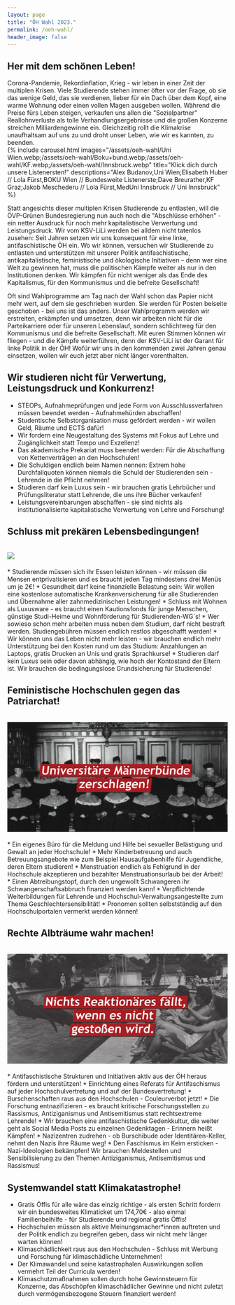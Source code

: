 ```yaml
---
layout: page
title: "ÖH Wahl 2023."
permalink: /oeh-wahl/
header_image: false
---
```


## Her mit dem schönen Leben!

Corona-Pandemie, Rekordinflation, Krieg - wir leben in einer Zeit der multiplen Krisen. Viele Studierende stehen immer öfter vor der Frage, ob sie das wenige Geld, das sie verdienen, lieber für ein Dach über dem Kopf, eine warme Wohnung oder einen vollen Magen ausgeben wollen. Während die Preise fürs Leben steigen, verkaufen uns allen die "Sozialpartner" Reallohnverluste als tolle Verhandlungsergebnisse und die großen Konzerne streichen Milliardengewinne ein. Gleichzeitig rollt die Klimakrise unaufhaltsam auf uns zu und droht unser Leben, wie wir es kannten, zu beenden.
<br>
{% include carousel.html images="/assets/oeh-wahl/Uni Wien.webp;/assets/oeh-wahl/Boku+bund.webp;/assets/oeh-wahl/KF.webp;/assets/oeh-wahl/Innsbruck.webp" title="Klick dich durch unsere Listenersten!" descriptions="Alex Budanov,Uni Wien;Elisabeth Huber // Lola Fürst,BOKU Wien // Bundesweite Listenerste;Dave Breurather,KF Graz;Jakob Meschederu // Lola Fürst,MedUni Innsbruck // Uni Innsbruck" %}

Statt angesichts dieser multiplen Krisen Studierende zu entlasten, will die ÖVP-Grünen Bundesregierung nun auch noch die "Abschlüsse erhöhen" - ein netter Ausdruck für noch mehr kapitalistische Verwertung und Leistungsdruck. Wir vom KSV-LiLi werden bei alldem nicht tatenlos zusehen: Seit Jahren setzen wir uns konsequent für eine linke, antifaschistische ÖH ein. Wo wir können, versuchen wir Studierende zu entlasten und unterstützen mit unserer Politik antifaschistische, antikapitalistische, feministische und ökologische Initiativen – denn wer eine Welt zu gewinnen hat, muss die politischen Kämpfe weiter als nur in den Institutionen denken. Wir kämpfen für nicht weniger als das Ende des Kapitalismus, für den Kommunismus und die befreite Gesellschaft!

Oft sind Wahlprogramme am Tag nach der Wahl schon das Papier nicht mehr wert, auf dem sie geschrieben wurden. Sie werden für Posten beiseite geschoben - bei uns ist das anders. Unser Wahlprogramm werden wir erstreiten, erkämpfen und umsetzen, denn wir arbeiten nicht für die Parteikarriere oder für unseren Lebenslauf, sondern schlichtweg für den Kommunismus und die befreite Gesellschaft. Mit euren Stimmen können wir fliegen - und die Kämpfe weiterführen, denn der KSV-LiLi ist der Garant für linke Politik in der ÖH! Wofür wir uns in den kommenden zwei Jahren genau einsetzen, wollen wir euch jetzt aber nicht länger vorenthalten.

## Wir studieren nicht für Verwertung, Leistungsdruck und Konkurrenz!

* STEOPs, Aufnahmeprüfungen und jede Form von Ausschlussverfahren müssen beendet werden - Aufnahmehürden abschaffen!
* Studentische Selbstorganisation muss gefördert werden - wir wollen Geld, Räume und ECTS dafür!
* Wir fordern eine Neugestaltung des Systems mit Fokus auf Lehre und Zugänglichkeit statt Tempo und Exzellenz!
* Das akademische Prekariat muss beendet werden: Für die Abschaffung von Kettenverträgen an den Hochschulen!
* Die Schuldigen endlich beim Namen nennen: Extrem hohe Durchfallquoten können niemals die Schuld der Studierenden sein - Lehrende in die Pflicht nehmen!
* Studieren darf kein Luxus sein - wir brauchen gratis Lehrbücher und Prüfungsliteratur statt Lehrende, die uns ihre Bücher verkaufen!
* Leistungsvereinbarungen abschaffen - sie sind nichts als institutionalisierte kapitalistische Verwertung von Lehre und Forschung!

## Schluss mit prekären Lebensbedingungen!
<br>
<img src="/assets/our-platform/Prekarität_final.webp" class="md-image"/>
<br>
<br>
* Studierende müssen sich ihr Essen leisten können - wir müssen die Mensen entprivatisieren und es braucht jeden Tag mindestens drei Menüs um je 2€!
* Gesundheit darf keine finanzielle Belastung sein: Wir wollen eine kostenlose automatische
Krankenversicherung für alle Studierenden und Übernahme aller zahnmedizinischen Leistungen!
* Schluss mit Wohnen als Luxusware - es braucht einen Kautionsfonds für junge Menschen, günstige Studi-Heime und Wohnförderung für Studierenden-WG´s!
* Wer sowieso schon mehr arbeiten muss neben dem Studium, darf nicht bestraft werden. Studiengebühren müssen endlich restlos abgeschafft werden!
* Wir können uns das Leben nicht mehr leisten - wir brauchen endlich mehr Unterstützung bei den Kosten rund um das Studium: Anzahlungen an Laptops, gratis Drucken an Unis und gratis Sprachkurse!
* Studieren darf kein Luxus sein oder davon abhängig, wie hoch der Kontostand der Eltern ist. Wir brauchen die bedingungslose Grundsicherung für Studierende!

## Feministische Hochschulen gegen das Patriarchat!
<br>
<img src="/assets/our-platform/Feminismus_final.webp" class="md-image"/>
<br>
<br>
* Ein eigenes Büro für die Meldung und Hilfe bei sexueller Belästigung und Gewalt an jeder Hochschule!
* Mehr Kinderbetreuung und auch Betreuungsangebote wie zum Beispiel Hausaufgabenhilfe für Jugendliche, deren Eltern studieren!
* Menstruation endlich als Fehlgrund in der Hochschule akzeptieren und bezahlter Menstruationsurlaub bei der Arbeit!
* Einen Abtreibungstopf, durch den ungewollt Schwangeren ihr Schwangerschaftsabbruch finanziert werden kann!
* Verpflichtende Weiterbildungen für Lehrende und Hochschul-Verwaltungsangestellte zum Thema Geschlechtersensibilität!
* Pronomen sollten selbstständig auf den Hochschulportalen vermerkt werden können!

## Rechte Albträume wahr machen!
<br>
<img src="/assets/our-platform/Antifa_final.webp" class="md-image"/>
<br>
<br>
* Antifaschistische Strukturen und Initiativen aktiv aus der ÖH heraus fördern und unterstützen!
* Einrichtung eines Referats für Antifaschismus auf jeder Hochschulvertretung und auf der
Bundesvertretung!
* Burschenschaften raus aus den Hochschulen - Couleurverbot jetzt!
* Die Forschung entnazifizieren - es braucht kritische Forschungsstellen zu Rassismus, Antiziganismus und Antisemitismus statt rechtsextreme Lehrende!
* Wir brauchen eine antifaschistische Gedenkkultur, die weiter geht als Social Media Posts zu einzelnen Gedenktagen - Erinnern heißt Kämpfen!
* Nazizentren zudrehen - ob Burschibude oder Identitären-Keller, nehmt den Nazis ihre Räume weg!
* Den Faschismus im Keim ersticken - Nazi-Ideologien bekämpfen! Wir brauchen Meldestellen und Sensibilisierung zu den Themen Antiziganismus, Antisemitismus und Rassismus!

## Systemwandel statt Klimakatastrophe!

* Gratis Öffis für alle wäre das einzig richtige - als ersten Schritt fordern wir ein bundesweites Klimaticket um 174,70€ - also einmal Familienbeihilfe - für Studierende und regional gratis Öffis!
* Hochschulen müssen als aktive Meinungsmacher*innen auftreten und der Politik endlich zu begreifen geben, dass wir nicht mehr länger warten können!
* Klimaschädlichkeit raus aus den Hochschulen - Schluss mit Werbung und Forschung für
klimaschädliche Unternehmen!
* Der Klimawandel und seine katastrophalen Auswirkungen sollen vermehrt Teil der Curricula werden!
* Klimaschutzmaßnahmen sollen durch hohe Gewinnsteuern für Konzerne, das Abschöpfen
klimaschädlicher Gewinne und nicht zuletzt durch vermögensbezogene Steuern finanziert werden!
